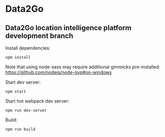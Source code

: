 # Data2Go
Data2Go location intelligence platform development branch
---

Install dependencies:
```
npm install
```
Note that using node-sass may require additional gimmicks pre-installed:
https://github.com/nodejs/node-gyp#on-windows

Start dev server:
```
npm start
```

Start hot webpack dev server:
```
npm run dev-server
```

Build:
```
npm run build
```